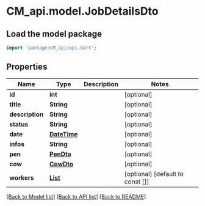 # CM_api.model.JobDetailsDto

## Load the model package
```dart
import 'package:CM_api/api.dart';
```

## Properties
Name | Type | Description | Notes
------------ | ------------- | ------------- | -------------
**id** | **int** |  | [optional] 
**title** | **String** |  | [optional] 
**description** | **String** |  | [optional] 
**status** | **String** |  | [optional] 
**date** | [**DateTime**](DateTime.md) |  | [optional] 
**infos** | **String** |  | [optional] 
**pen** | [**PenDto**](PenDto.md) |  | [optional] 
**cow** | [**CowDto**](CowDto.md) |  | [optional] 
**workers** | [**List<UserDto>**](UserDto.md) |  | [optional] [default to const []]

[[Back to Model list]](../README.md#documentation-for-models) [[Back to API list]](../README.md#documentation-for-api-endpoints) [[Back to README]](../README.md)


